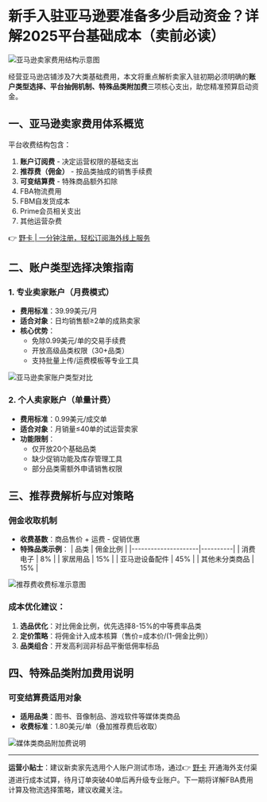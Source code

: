 # 新手入驻亚马逊要准备多少启动资金？详解2025平台基础成本（卖前必读）

![亚马逊卖家费用结构示意图](https://bbtdd.com/wp-content/uploads/img/3772586278931467.webp)

经营亚马逊店铺涉及7大类基础费用，本文将重点解析卖家入驻初期必须明确的**账户类型选择、平台抽佣机制、特殊品类附加费**三项核心支出，助您精准预算启动资金。

## 一、亚马逊卖家费用体系概览
平台收费结构包含：
1. **账户订阅费** - 决定运营权限的基础支出
2. **推荐费（佣金）** - 按品类抽成的销售手续费 
3. **可变结算费** - 特殊商品额外扣除
4. FBA物流费用
5. FBM自发货成本
6. Prime会员相关支出
7. 其他运营杂费

👉 [野卡 | 一分钟注册，轻松订阅海外线上服务](https://bbtdd.com/yeka)

## 二、账户类型选择决策指南
### 1. 专业卖家账户（月费模式）
- **费用标准**：39.99美元/月
- **适合对象**：日均销售额≥2单的成熟卖家
- **核心优势**：
  - 免除0.99美元/单的交易手续费
  - 开放高级品类权限（30+品类）
  - 支持批量上传/运费模板等专业工具

![亚马逊卖家账户类型对比](https://bbtdd.com/wp-content/uploads/img/98771040.webp)

### 2. 个人卖家账户（单量计费）
- **费用标准**：0.99美元/成交单
- **适合对象**：月销量≤40单的试运营卖家
- **功能限制**：
  - 仅开放20个基础品类
  - 缺少促销功能及库存管理工具
  - 部分品类需额外申请销售权限

## 三、推荐费解析与应对策略
### 佣金收取机制
- **收费基数**：商品售价 + 运费 - 促销优惠
- **特殊品类示例**：
  | 品类                | 佣金比例 |
  |---------------------|----------|
  | 消费电子            | 8%       |
  | 家居用品            | 15%      |
  | 亚马逊设备配件      | 45%      |
  | 其他未分类商品      | 15%      |

![推荐费收费标准示意图](https://bbtdd.com/wp-content/uploads/img/399236507.webp)

### 成本优化建议：
1. **选品优化**：对比佣金比例，优先选择8-15%的中等费率品类
2. **定价策略**：将佣金计入成本核算（售价=成本价/(1-佣金比例)）
3. **品类组合**：开发高利润非标品平衡低佣率标品

## 四、特殊品类附加费用说明
### 可变结算费适用对象
- **适用品类**：图书、音像制品、游戏软件等媒体类商品
- **收费标准**：1.80美元/单（叠加推荐费后收取）

![媒体类商品附加费说明](https://bbtdd.com/wp-content/uploads/img/011871539.webp)

---

**运营小贴士**：建议新卖家先选用个人账户测试市场，通过👉 [野卡](https://bbtdd.com/yeka) 开通海外支付渠道进行成本试算，待月订单突破40单后再升级专业账户。下一期将详解FBA费用计算及物流选择策略，建议收藏关注。
